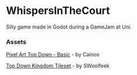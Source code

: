 # WhispersInTheCourt
Silly game made in Godot during a GameJam at Uni.

### Assets

[Pixel Art Top Down - Basic](https://cainos.itch.io/pixel-art-top-down-basic) - by Cainos

[Top Down Kingdom Tileset](https://swoolfeek.itch.io/king-tileset?download) - by SWoolfeek
